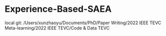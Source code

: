 # Experience-Based-SAEA

local git: /Users/xunzhaoyu/Documents/PhD/Paper Writing/2022 IEEE TEVC Meta-learning/2022 IEEE TEVC/Code & Data TEVC
